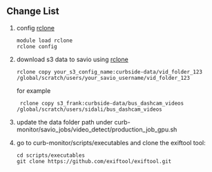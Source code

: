 ## Change List
1. config [rclone](https://rclone.org/s3/) 
    ```
    module load rclone
    rclone config
    ```

1. download s3 data to savio using [rclone](https://rclone.org/s3/) 
    ```
    rclone copy your_s3_config_name:curbside-data/vid_folder_123 /global/scratch/users/your_savio_username/vid_folder_123
    ```

    for example
    ```
     rclone copy s3_frank:curbside-data/bus_dashcam_videos /global/scratch/users/sidali/bus_dashcam_videos
    ```
1. update the data folder path under curb-monitor/savio_jobs/video_detect/production_job_gpu.sh

1. go to curb-monitor/scripts/executables and clone the exiftool tool:
    ```
    cd scripts/executables
    git clone https://github.com/exiftool/exiftool.git
    ```
